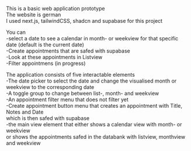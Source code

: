 This is a basic web application prototype <br>
The website is german<br>
I used next.js, tailwindCSS, shadcn and supabase for this project<br>

You can<br>
-select a date to see a calendar in month- or weekview for that specific date (default is the current date)<br>
-Create appointments that are safed with supabase<br>
-Look at these appointments in Listview <br>
-Filter appointmens (in progress)<br>

The application consists of five interactable elements<br>
-The date picker to select the date and change the visualised month or weekview to the corresponding date<br>
-A toggle group  to change between list-, month- and weekview <br>
-An appointment filter menu that does not filter yet<br>
-Create appointment button menu that creates an appointment with Title, Notes and Date<br>
which is then safed with supabase<br>
-the main view element that either shows a calendar view with month- or weekview  <br>
or shows the appointments safed in the databank with listview, monthview and weekview<br>
